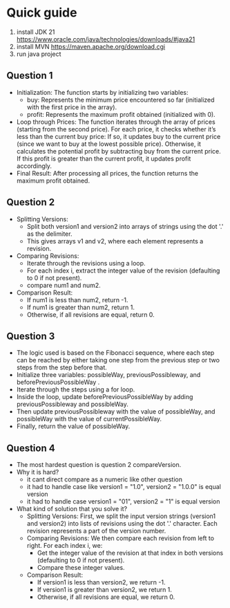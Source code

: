 # Quick guide
1. install JDK 21 https://www.oracle.com/java/technologies/downloads/#java21
2. install MVN https://maven.apache.org/download.cgi
3. run java project

## Question 1 
  - Initialization:
    The function starts by initializing two variables:
    - buy: Represents the minimum price encountered so far (initialized with the first price in the array).
    - profit: Represents the maximum profit obtained (initialized with 0).
  - Loop through Prices:
    The function iterates through the array of prices (starting from the second price).
    For each price, it checks whether it’s less than the current buy price:
    If so, it updates buy to the current price (since we want to buy at the lowest possible price).
    Otherwise, it calculates the potential profit by subtracting buy from the current price.
    If this profit is greater than the current profit, it updates profit accordingly.
  - Final Result:
    After processing all prices, the function returns the maximum profit obtained.

## Question 2
  - Splitting Versions:
    - Split both version1 and version2 into arrays of strings using the dot '.' as the delimiter.
    - This gives arrays v1 and v2, where each element represents a revision.
  - Comparing Revisions:
    - Iterate through the revisions using a loop.
    - For each index i, extract the integer value of the revision (defaulting to 0 if not present).
    - compare num1 and num2.
  - Comparison Result:
    - If num1 is less than num2, return -1.
    - If num1 is greater than num2, return 1.
    - Otherwise, if all revisions are equal, return 0.

## Question 3
  - The logic used is based on the Fibonacci sequence, where each step can be reached by either taking one step     from the previous step or two steps from the step before that.
  - Initialize three variables: possibleWay, previousPossibleway, and beforePreviousPossibleWay  .
  - Iterate through the steps using a for loop.
  - Inside the loop, update beforePreviousPossibleWay by adding previousPossibleway and possibleWay.
  - Then update previousPossibleway with the value of possibleWay, and possibleWay with the value of currentPossibleWay.
  - Finally, return the value of possibleWay.

## Question 4
   - The most hardest question is question 2 compareVersion.
   - Why it is hard?
     - it cant direct compare as a numeric like other question
     - it had to handle case  like version1 = "1.0", version2 = "1.0.0" is equal version
     - it had to handle case  version1 = "01", version2 = "1" is equal version
   - What kind of solution that you solve it?
        -   Splitting Versions: First, we split the input version strings (version1 and version2) into lists of revisions using the dot '.' character. Each revision represents a part of the version number.
        - Comparing Revisions: We then compare each revision from left to right. For each index i, we:
            - Get the integer value of the revision at that index in both versions (defaulting to 0 if not present).
            - Compare these integer values.
        - Comparison Result:
            - If version1 is less than version2, we return -1.
            - If version1 is greater than version2, we return 1.
            - Otherwise, if all revisions are equal, we return 0.
